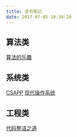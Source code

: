 ```yaml
---
title: 读书笔记
date: 2017-07-05 10:38:20
---
```


## 算法类
[算法的乐趣](https://feyjobs.github.io/2017/05/20/%E7%AE%97%E6%B3%95%E7%9A%84%E4%B9%90%E8%B6%A3/)


## 系统类
[CSAPP](https://feyjobs.github.io/2017/02/03/CSAPP/)
[现代操作系统](https://feyjobs.github.io/2017/05/20/%E7%8E%B0%E4%BB%A3%E6%93%8D%E4%BD%9C%E7%B3%BB%E7%BB%9F/)
## 工程类
[代码整洁之道](https://feyjobs.github.io/2017/07/03/%E4%BB%A3%E7%A0%81%E6%95%B4%E6%B4%81%E4%B9%8B%E9%81%93/)


